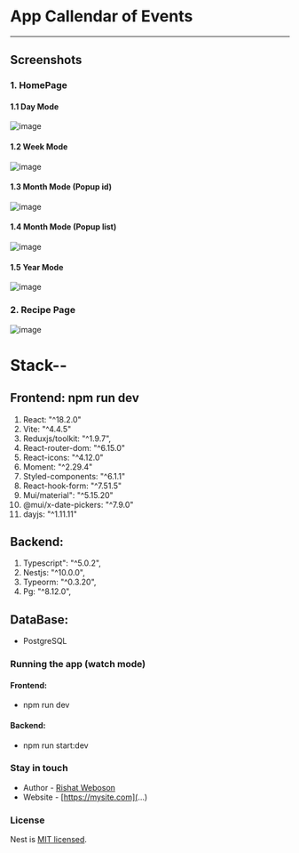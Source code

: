 # App Callendar of Events

***
## Screenshots

### 1. HomePage
#### 1.1 Day Mode
![image](https://github.com/weboson/CalendarOfEvents-/assets/42917939/9e4cbb61-bcdf-4730-b97a-eb3753a9cca3)

#### 1.2 Week Mode
![image](https://github.com/weboson/CalendarOfEvents-/assets/42917939/87356e55-6dcb-4914-a98f-61b408f57701)

#### 1.3 Month Mode (Popup id)
![image](https://github.com/weboson/CalendarOfEvents-/assets/42917939/618c3e3b-3d66-4f13-89ce-12081a37fe1e)

#### 1.4 Month Mode (Popup list)
![image](https://github.com/weboson/CalendarOfEvents-/assets/42917939/9b670426-c4f3-4d32-a63f-919ae6008109)

#### 1.5 Year Mode
![image](https://github.com/weboson/CalendarOfEvents-/assets/42917939/067703fd-4b17-436a-871a-13b78e7ec150)

### 2. Recipe Page
![image](https://github.com/user-attachments/assets/e1466e40-06db-4844-be5a-7bca8cd1bcb5)


# Stack--
## Frontend: npm run dev
1. React: "^18.2.0"
2. Vite: "^4.4.5" 
3. Reduxjs/toolkit: "^1.9.7",
4. React-router-dom: "^6.15.0"
5. React-icons: "^4.12.0"
6. Moment: "^2.29.4"
7. Styled-components: "^6.1.1"
8. React-hook-form: "^7.51.5"
9. Mui/material": "^5.15.20"
10. @mui/x-date-pickers: "^7.9.0"
11. dayjs: "^1.11.11"

## Backend: 
1. Typescript": "^5.0.2",
2. Nestjs: "^10.0.0",
3. Typeorm: "^0.3.20",
4. Pg: "^8.12.0",

## DataBase:
- PostgreSQL



### Running the app (watch mode)
#### Frontend:
- npm run dev
#### Backend:
- npm run start:dev

### Stay in touch
- Author - [Rishat Weboson](...)
- Website - [https://mysite.com](...)

### License
Nest is [MIT licensed](LICENSE).